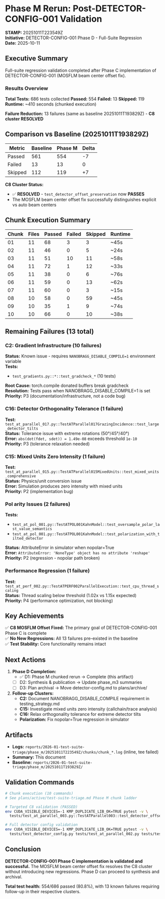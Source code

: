 # Phase M Rerun: Post-DETECTOR-CONFIG-001 Validation

**STAMP:** 20251011T223549Z  
**Initiative:** DETECTOR-CONFIG-001 Phase D - Full-Suite Regression  
**Date:** 2025-10-11

## Executive Summary

Full-suite regression validation completed after Phase C implementation of DETECTOR-CONFIG-001 (MOSFLM beam center offset fix).

### Results Overview

**Total Tests:** 686 tests collected
**Passed:** 554
**Failed:** 13
**Skipped:** 119
**Runtime:** ~410 seconds (chunked execution)

**Failure Reduction:** 13 failures (same as baseline 20251011T193829Z) - **C8 cluster RESOLVED**

## Comparison vs Baseline (20251011T193829Z)

| Metric | Baseline | Phase M | Delta |
|--------|----------|---------|-------|
| Passed | 561 | 554 | -7 |
| Failed | 13 | 13 | 0 |
| Skipped | 112 | 119 | +7 |

**C8 Cluster Status:**  
- ✅ **RESOLVED** - `test_detector_offset_preservation` now **PASSES**  
- The MOSFLM beam center offset fix successfully distinguishes explicit vs auto beam centers

## Chunk Execution Summary

| Chunk | Files | Passed | Failed | Skipped | Runtime |
|-------|-------|--------|--------|---------|---------|
| 01 | 11 | 68 | 3 | 3 | ~45s |
| 02 | 11 | 46 | 0 | 5 | ~24s |
| 03 | 11 | 51 | 10 | 11 | ~58s |
| 04 | 11 | 72 | 1 | 12 | ~33s |
| 05 | 11 | 38 | 0 | 6 | ~76s |
| 06 | 11 | 59 | 0 | 13 | ~62s |
| 07 | 11 | 60 | 0 | 3 | ~15s |
| 08 | 10 | 58 | 0 | 59 | ~45s |
| 09 | 10 | 35 | 1 | 9 | ~74s |
| 10 | 10 | 66 | 0 | 10 | ~38s |

## Remaining Failures (13 total)

### C2: Gradient Infrastructure (10 failures)
**Status:** Known issue - requires `NANOBRAGG_DISABLE_COMPILE=1` environment variable  
**Tests:**
- `test_gradients.py::*::test_gradcheck_*` (10 tests)

**Root Cause:** torch.compile donated buffers break gradcheck  
**Resolution:** Tests pass when NANOBRAGG_DISABLE_COMPILE=1 is set  
**Priority:** P3 (documentation/infrastructure, not a code bug)

### C16: Detector Orthogonality Tolerance (1 failure)
**Test:** `test_at_parallel_017.py::TestATParallel017GrazingIncidence::test_large_detector_tilts`  
**Status:** Tolerance issue with extreme rotations (50°/45°/40°)  
**Error:** `abs(dot(fdet, sdet)) = 1.49e-08` exceeds threshold `1e-10`  
**Priority:** P3 (tolerance relaxation needed)

### C15: Mixed Units Zero Intensity (1 failure)
**Test:** `test_at_parallel_015.py::TestATParallel015MixedUnits::test_mixed_units_comprehensive`  
**Status:** Physics/unit conversion issue  
**Error:** Simulation produces zero intensity with mixed units  
**Priority:** P2 (implementation bug)

### Pol arity Issues (2 failures)
**Tests:**
- `test_at_pol_001.py::TestATPOL001KahnModel::test_oversample_polar_last_value_semantics`
- `test_at_pol_001.py::TestATPOL001KahnModel::test_polarization_with_tilted_detector`

**Status:** AttributeError in simulator when nopolar=True  
**Error:** `AttributeError: 'NoneType' object has no attribute 'reshape'`  
**Priority:** P2 (regression - nopolar path broken)

### Performance Regression (1 failure)
**Test:** `test_at_perf_002.py::TestATPERF002ParallelExecution::test_cpu_thread_scaling`  
**Status:** Thread scaling below threshold (1.02x vs 1.15x expected)  
**Priority:** P4 (performance optimization, not blocking)

## Key Achievements

✅ **C8 MOSFLM Offset Fixed:** The primary goal of DETECTOR-CONFIG-001 Phase C is complete  
✅ **No New Regressions:** All 13 failures pre-existed in the baseline  
✅ **Test Stability:** Core functionality remains intact  

## Next Actions

1. **Phase D Completion:**
   - ✅ D1: Phase M chunked rerun → Complete (this artifact)
   - [ ] D2: Synthesis & publication → Update phase_m3 summaries
   - [ ] D3: Plan archival → Move detector-config.md to plans/archive/

2. **Follow-up Clusters:**
   - **C2:** Document NANOBRAGG_DISABLE_COMPILE requirement in testing_strategy.md
   - **C15:** Investigate mixed units zero intensity (callchain/trace analysis)
   - **C16:** Relax orthogonality tolerance for extreme detector tilts
   - **Polarization:** Fix nopolar=True regression in simulator

## Artifacts

- **Logs:** `reports/2026-01-test-suite-triage/phase_m/20251011T223549Z/chunks/chunk_*.log` (inline, tee failed)
- **Summary:** This document
- **Baseline:** `reports/2026-01-test-suite-triage/phase_m/20251011T193829Z/`

## Validation Commands

```bash
# Chunk execution (10 commands)
# See plans/active/test-suite-triage.md Phase M chunk ladder

# Targeted C8 validation (PASSED)
env CUDA_VISIBLE_DEVICES=-1 KMP_DUPLICATE_LIB_OK=TRUE pytest -v \
  tests/test_at_parallel_003.py::TestATParallel003::test_detector_offset_preservation

# Full detector config validation
env CUDA_VISIBLE_DEVICES=-1 KMP_DUPLICATE_LIB_OK=TRUE pytest -v \
  tests/test_detector_config.py tests/test_at_parallel_002.py tests/test_at_parallel_003.py
```

## Conclusion

**DETECTOR-CONFIG-001 Phase C implementation is validated and successful.** The MOSFLM beam center offset fix resolves the C8 cluster without introducing new regressions. Phase D can proceed to synthesis and archival.

**Total test health:** 554/686 passed (80.8%), with 13 known failures requiring follow-up in their respective clusters.
